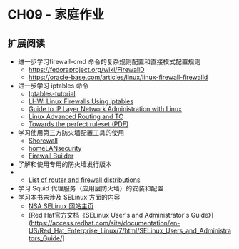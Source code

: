 # CH09 - 家庭作业

## 扩展阅读

* 进一步学习firewall-cmd 命令的复杂规则配置和直接模式配置规则
  * https://fedoraproject.org/wiki/FirewallD
  * https://oracle-base.com/articles/linux/linux-firewall-firewalld
* 进一步学习 iptables 命令
  * [Iptables-tutorial](http://www.frozentux.net/documents/iptables-tutorial/)
  * [LHW: Linux Firewalls Using iptables](www.linuxhomenetworking.com/wiki/index.php/Quick_HOWTO_:_Ch14_:_Linux_Firewalls_Using_iptables)
  * [Guide to IP Layer Network Administration with Linux](http://linux-ip.net/linux-ip/)
  * [Linux Advanced Routing and TC](http://www.lartc.org)
  * [Towards the perfect ruleset (PDF)](http://inai.de/documents/Perfect_Ruleset.pdf)
* 学习使用第三方防火墙配置工具的使用
  * [Shorewall](http://www.shorewall.net/)
  * [homeLANsecurity](http://homelansecurity.sf.net/)
  * [Firewall Builder](http://www.fwbuilder.org/)
* 了解和使用专用的防火墙发行版本
 * * [List of router and firewall distributions](https://en.wikipedia.org/wiki/List_of_router_and_firewall_distributions)
* 学习 Squid 代理服务（应用层防火墙）的安装和配置
* 学习本书未涉及 SELinux 方面的内容
  * [NSA SELinux 网站主页](http://www.nsa.gov/selinux/)
  * [Red Hat官方文档《SELinux User's and Administrator's Guide》](https://access.redhat.com/site/documentation/en-US/Red_Hat_Enterprise_Linux/7/html/SELinux_Users_and_Administrators_Guide/]
